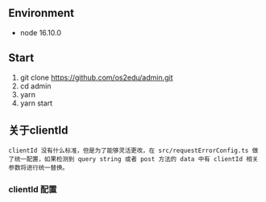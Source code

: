 ## Environment

- node 16.10.0

## Start

1. git clone https://github.com/os2edu/admin.git
2. cd admin
3. yarn
4. yarn start

## 关于clientId
```
clientId 没有什么标准，但是为了能够灵活更改，在 src/requestErrorConfig.ts 做了统一配置，如果检测到 query string 或者 post 方法的 data 中有 clientId 相关参数将进行统一替换。
```

### clientId 配置

